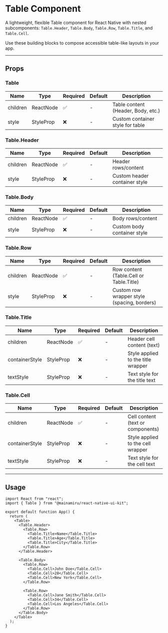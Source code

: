 # Table Component

A lightweight, flexible Table component for React Native with nested subcomponents:
`Table.Header`, `Table.Body`, `Table.Row`, `Table.Title`, and `Table.Cell`.

Use these building blocks to compose accessible table-like layouts in your app.

---

## Props

### Table

| Name     | Type                 | Required | Default | Description                        |
| -------- | -------------------- | -------- | ------- | ---------------------------------- |
| children | ReactNode            | ✅       | -       | Table content (Header, Body, etc.) |
| style    | StyleProp<ViewStyle> | ❌       | -       | Custom container style for table   |

### Table.Header

| Name     | Type                 | Required | Default | Description                   |
| -------- | -------------------- | -------- | ------- | ----------------------------- |
| children | ReactNode            | ✅       | -       | Header rows/content           |
| style    | StyleProp<ViewStyle> | ❌       | -       | Custom header container style |

### Table.Body

| Name     | Type                 | Required | Default | Description                 |
| -------- | -------------------- | -------- | ------- | --------------------------- |
| children | ReactNode            | ✅       | -       | Body rows/content           |
| style    | StyleProp<ViewStyle> | ❌       | -       | Custom body container style |

### Table.Row

| Name     | Type                 | Required | Default | Description                                 |
| -------- | -------------------- | -------- | ------- | ------------------------------------------- |
| children | ReactNode            | ✅       | -       | Row content (Table.Cell or Table.Title)     |
| style    | StyleProp<ViewStyle> | ❌       | -       | Custom row wrapper style (spacing, borders) |

### Table.Title

| Name           | Type                 | Required | Default | Description                        |
| -------------- | -------------------- | -------- | ------- | ---------------------------------- |
| children       | ReactNode            | ✅       | -       | Header cell content (text)         |
| containerStyle | StyleProp<ViewStyle> | ❌       | -       | Style applied to the title wrapper |
| textStyle      | StyleProp<TextStyle> | ❌       | -       | Text style for the title text      |

### Table.Cell

| Name           | Type                 | Required | Default | Description                       |
| -------------- | -------------------- | -------- | ------- | --------------------------------- |
| children       | ReactNode            | ✅       | -       | Cell content (text or components) |
| containerStyle | StyleProp<ViewStyle> | ❌       | -       | Style applied to the cell wrapper |
| textStyle      | StyleProp<TextStyle> | ❌       | -       | Text style for the cell text      |

---

## Usage

```tsx
import React from "react";
import { Table } from "@mainamiru/react-native-ui-kit";

export default function App() {
  return (
    <Table>
      <Table.Header>
        <Table.Row>
          <Table.Title>Name</Table.Title>
          <Table.Title>Age</Table.Title>
          <Table.Title>City</Table.Title>
        </Table.Row>
      </Table.Header>

      <Table.Body>
        <Table.Row>
          <Table.Cell>John Doe</Table.Cell>
          <Table.Cell>28</Table.Cell>
          <Table.Cell>New York</Table.Cell>
        </Table.Row>

        <Table.Row>
          <Table.Cell>Jane Smith</Table.Cell>
          <Table.Cell>34</Table.Cell>
          <Table.Cell>Los Angeles</Table.Cell>
        </Table.Row>
      </Table.Body>
    </Table>
  );
}
```
